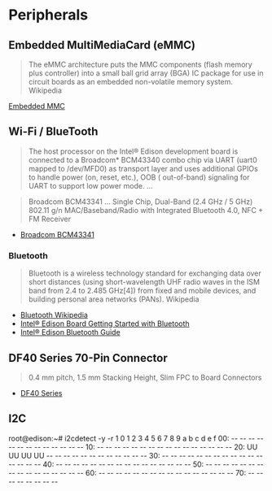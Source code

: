 Peripherals
==

## Embedded MultiMediaCard (eMMC)

> The eMMC architecture puts the MMC components (flash memory plus controller) into a small ball grid array (BGA) IC package for use in circuit boards as an embedded non-volatile memory system. Wikipedia

[Embedded MMC](https://en.wikipedia.org/wiki/MultiMediaCard#eMMC)

## Wi-Fi / BlueTooth

> The host processor on the Intel® Edison development board is connected to a Broadcom* BCM43340 combo chip via UART (uart0 mapped to /dev/MFD0) as transport layer and uses additional GPIOs to handle power (on, reset, etc.), OOB (
out-of-band) signaling for UART to support low power mode. ...

> Broadcom BCM43341 ... Single Chip, Dual-Band (2.4 GHz / 5 GHz) 802.11 g/n MAC/Baseband/Radio with Integrated Bluetooth 4.0, NFC + FM Receiver

- [Broadcom BCM43341](https://www.broadcom.com/products/wireless-connectivity/bluetooth/bcm43341)

### Bluetooth

> Bluetooth is a wireless technology standard for exchanging data over short distances (using short-wavelength UHF radio waves in the ISM band from 2.4 to 2.485 GHz[4]) from fixed and mobile devices, and building personal area networks (PANs). Wikipedia

- [Bluetooth Wikipedia](https://en.wikipedia.org/wiki/Bluetooth)
- [Intel® Edison Board Getting Started with Bluetooth](https://software.intel.com/en-us/articles/intel-edison-board-getting-started-with-bluetooth)
- [Intel® Edison Bluetooth Guide](http://download.intel.com/support/edison/sb/edisonbluetooth_331704004.pdf)

## DF40 Series 70-Pin Connector

> 0.4 mm pitch, 1.5 mm Stacking Height, Slim FPC to Board Connectors

- [DF40 Series](https://www.hirose-connectors.com/connectors/H204SeriesListCompare.aspx?snprm=DF40)

## I2C

root@edison:~# i2cdetect -y -r 1
     0  1  2  3  4  5  6  7  8  9  a  b  c  d  e  f
00:          -- -- -- -- -- -- -- -- -- -- -- -- --
10: -- -- -- -- -- -- -- -- -- -- -- -- -- -- -- --
20: UU UU UU UU -- -- -- -- -- -- -- -- -- -- -- --
30: -- -- -- -- -- -- -- -- -- -- -- -- -- -- -- --
40: -- -- -- -- -- -- -- -- -- -- -- -- -- -- -- --
50: -- -- -- -- -- -- -- -- -- -- -- -- -- -- -- --
60: -- -- -- -- -- -- -- -- -- -- -- -- -- -- -- --
70: -- -- -- -- -- -- -- --

